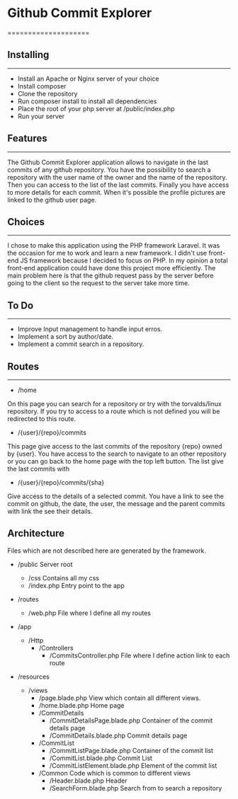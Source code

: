 # Github Commit Explorer
====================
## Installing
-------------

  * Install an Apache or Nginx server of your choice
  * Install composer
  * Clone the repository
  * Run composer install to install all dependencies
  * Place the root of your php server at /public/index.php
  * Run your server

## Features
-----------

The Github Commit Explorer application allows to navigate in the last commits of any github repository. You have the possibility to search a repository with the user name of the owner and the name of the repository. Then you can access to the list of the last commits. Finally you have access to more details for each commit. When it's possible the profile pictures are linked to the github user page.

## Choices
----------

I chose to make this application using the PHP framework Laravel. It was the occasion for me to work and learn a new framework. I didn't use front-end JS framework because I decided to focus on PHP. In my opinion a total front-end application could have done this project more efficiently. The main problem here is that the github request pass by the server before going to the client so the request to the server take more time.

## To Do
--------

 * Improve Input management to handle input erros.
 * Implement a sort by author/date.
 * Implement a commit search in a repository.

## Routes
---------

  * /home

On this page you can search for a repository or try with the torvalds/linux repository. If you try to access to a route which is not defined you will be redirected to this route.

  * /{user}/{repo}/commits

This page give access to the last commits of the repository {repo} owned by {user}. You have access to the search to navigate to an other repository or you can go back to the home page with the top left button. The list give the last commits with

  * /{user}/{repo}/commits/{sha}

Give access to the details of a selected commit. You have a link to see the commit on github, the date, the user, the message and the parent commits with link the see their details.

## Architecture

Files which are not described here are generated by the framework.

  * /public Server root
    * /css Contains all my css
    * /index.php Entry point to the app

  * /routes
    * /web.php File where I define all my routes

  * /app
    * /Http
      * /Controllers
        * /CommitsController.php File where I define action link to each route

  * /resources
    * /views
      * /page.blade.php View which contain all different views.
      * /home.blade.php Home page
      * /CommitDetails
        * /CommitDetailsPage.blade.php Container of the commit details page
        * /CommitDetails.blade.php Commit details page
      * /CommitList
        * /CommitListPage.blade.php Container of the commit list
        * /CommitList.blade.php Commit List
        * /CommitListElement.blade.php Element of the commit list
      * /Common Code which is common to different views
        * /Header.blade.php Header
        * /SearchForm.blade.php Search from to search a repository
